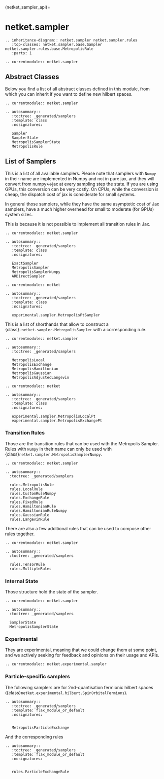 (netket_sampler_api)=
# netket.sampler


```{eval-rst}
.. inheritance-diagram:: netket.sampler netket.sampler.rules
   :top-classes: netket.sampler.base.Sampler netket.sampler.rules.base.MetropolisRule
   :parts: 1

```

```{eval-rst}
.. currentmodule:: netket.sampler

```

## Abstract Classes

Below you find a list of all abstract classes defined in this module, from which you can inherit if you want to define new hilbert spaces.

```{eval-rst}
.. currentmodule:: netket.sampler

.. autosummary::
   :toctree: _generated/samplers
   :template: class
   :nosignatures:

   Sampler
   SamplerState
   MetropolisSamplerState
   MetropolisRule
```
## List of Samplers

This is a list of all available samplers.
Please note that samplers with `Numpy` in their name are implemented in
Numpy and not in pure jax, and they will convert from numpy\<->jax at every
sampling step the state.
If you are using GPUs, this conversion can be very costly. On CPUs, while the
conversion is cheap, the dispatch cost of jax is considerate for small systems.

In general those samplers, while they have the same asymptotic cost of Jax samplers,
have a much higher overhead for small to moderate (for GPUs) system sizes.

This is because it is not possible to implement all transition rules in Jax.

```{eval-rst}
.. currentmodule:: netket.sampler

.. autosummary::
   :toctree: _generated/samplers
   :template: class
   :nosignatures:

   ExactSampler
   MetropolisSampler
   MetropolisSamplerNumpy
   ARDirectSampler

```

```{eval-rst}
.. currentmodule:: netket

.. autosummary::
   :toctree: _generated/samplers
   :template: class
   :nosignatures:

   experimental.sampler.MetropolisPtSampler

```


This is a list of shorthands that allow to construct a {class}`~netket.sampler.MetropolisSampler` with a corresponding rule.

```{eval-rst}
.. currentmodule:: netket.sampler

.. autosummary::
   :toctree: _generated/samplers

   MetropolisLocal
   MetropolisExchange
   MetropolisHamiltonian
   MetropolisGaussian
   MetropolisAdjustedLangevin
```

```{eval-rst}
.. currentmodule:: netket

.. autosummary::
   :toctree: _generated/samplers
   :template: class
   :nosignatures:

   experimental.sampler.MetropolisLocalPt
   experimental.sampler.MetropolisExchangePt
```


### Transition Rules

Those are the transition rules that can be used with the Metropolis
Sampler. Rules with `Numpy` in their name can only be used with
{class}`netket.sampler.MetropolisSamplerNumpy`.

```{eval-rst}
.. currentmodule:: netket.sampler

.. autosummary::
  :toctree: _generated/samplers

  rules.MetropolisRule
  rules.LocalRule
  rules.CustomRuleNumpy
  rules.ExchangeRule
  rules.FixedRule
  rules.HamiltonianRule
  rules.HamiltonianRuleNumpy
  rules.GaussianRule
  rules.LangevinRule

```

There are also a few additional rules that can be used to compose other rules together.

```{eval-rst}
.. currentmodule:: netket.sampler

.. autosummary::
  :toctree: _generated/samplers

  rules.TensorRule
  rules.MultipleRules

```

### Internal State

Those structure hold the state of the sampler.

```{eval-rst}
.. currentmodule:: netket.sampler

.. autosummary::
  :toctree: _generated/samplers

  SamplerState
  MetropolisSamplerState
```

### Experimental

They are experimental, meaning that we could change them at some point, and we actively seeking for feedback and opinions on their usage and APIs.

```{eval-rst}
.. currentmodule:: netket.experimental.sampler

```

### Particle-specific samplers

The following samplers are for 2nd-quantisation fermionic hilbert spaces ({class}`netket.experimental.hilbert.SpinOrbitalFermions`).

```{eval-rst}
.. autosummary::
   :toctree: _generated/samplers
   :template: flax_module_or_default
   :nosignatures:


   MetropolisParticleExchange
```

And the corresponding rules
```{eval-rst}
.. autosummary::
   :toctree: _generated/samplers
   :template: flax_module_or_default
   :nosignatures:


   rules.ParticleExchangeRule
```

